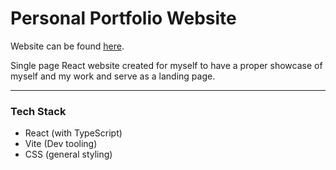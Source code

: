 # **Personal Portfolio Website**
Website can be found [here](https://www.jeddnugent.com). 

Single page React website created for myself to have a proper showcase of myself and my work and serve as a landing page. 

---
### **Tech Stack**
- React (with TypeScript)
- Vite (Dev tooling)
- CSS (general styling)
